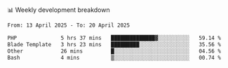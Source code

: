 📊 Weekly development breakdown
<!--START_SECTION:waka-->

```txt
From: 13 April 2025 - To: 20 April 2025

PHP              5 hrs 37 mins   ██████████████▓░░░░░░░░░░   59.14 %
Blade Template   3 hrs 23 mins   █████████░░░░░░░░░░░░░░░░   35.56 %
Other            26 mins         █░░░░░░░░░░░░░░░░░░░░░░░░   04.56 %
Bash             4 mins          ▒░░░░░░░░░░░░░░░░░░░░░░░░   00.74 %
```

<!--END_SECTION:waka-->

